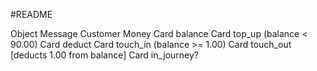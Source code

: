 #README


Object    Message
Customer
Money
Card      balance
Card      top_up (balance < 90.00)
Card      deduct
Card      touch_in (balance >= 1.00)
Card      touch_out [deducts 1.00 from balance]
Card      in_journey?
